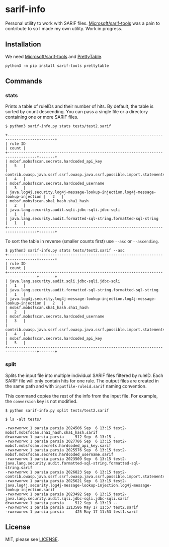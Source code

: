 # sarif-info
Personal utility to work with SARIF files. [Microsoft/sarif-tools][sarif-tools]
was a pain to contribute to so I made my own utility. Work in progress.

[sarif-tools]: https://github.com/microsoft/sarif-tools

## Installation
We need [Microsoft/sarif-tools][sarif-tools] and [PrettyTable][prettytable].

[prettytable]: https://github.com/jazzband/prettytable

```
python3 -m pip install sarif-tools prettytable
```

## Commands

### stats
Prints a table of ruleIDs and their number of hits. By default, the table is
sorted by count descending. You can pass a single file or a directory containing
one or more SARIF files.

```
$ python3 sarif-info.py stats tests/test2.sarif

+-----------------------------------------------------------------------------------+-------+
| rule ID                                                                           | count |
+-----------------------------------------------------------------------------------+-------+
| mobsf.mobsfscan.secrets.hardcoded_api_key                                         |   5   |
| contrib.owasp.java.ssrf.ssrf.owasp.java.ssrf.possible.import.statements           |   4   |
| mobsf.mobsfscan.secrets.hardcoded_username                                        |   3   |
| java.log4j.security.log4j-message-lookup-injection.log4j-message-lookup-injection |   2   |
| mobsf.mobsfscan.sha1_hash.sha1_hash                                               |   2   |
| java.lang.security.audit.sqli.jdbc-sqli.jdbc-sqli                                 |   1   |
| java.lang.security.audit.formatted-sql-string.formatted-sql-string                |   1   |
+-----------------------------------------------------------------------------------+-------+
```

To sort the table in reverse (smaller counts first) use `--asc` or
`--ascending`.

```
$ python3 sarif-info.py stats tests/test2.sarif --asc
+-----------------------------------------------------------------------------------+-------+
| rule ID                                                                           | count |
+-----------------------------------------------------------------------------------+-------+
| java.lang.security.audit.sqli.jdbc-sqli.jdbc-sqli                                 |   1   |
| java.lang.security.audit.formatted-sql-string.formatted-sql-string                |   1   |
| java.log4j.security.log4j-message-lookup-injection.log4j-message-lookup-injection |   2   |
| mobsf.mobsfscan.sha1_hash.sha1_hash                                               |   2   |
| mobsf.mobsfscan.secrets.hardcoded_username                                        |   3   |
| contrib.owasp.java.ssrf.ssrf.owasp.java.ssrf.possible.import.statements           |   4   |
| mobsf.mobsfscan.secrets.hardcoded_api_key                                         |   5   |
+-----------------------------------------------------------------------------------+-------+
```

### split
Splits the input file into multiple individual SARIF files filtered by ruleID.
Each SARIF file will only contain hits for one rule. The output files are
created in the same path and with `inputfile-ruleid.sarif` naming convention.

This command copies the rest of the info from the input file. For example, the
`conversion` key is not modified.

```
$ python sarif-info.py split tests/test2.sarif

$ ls -alt tests/

-rwxrwxrwx 1 parsia parsia 2024506 Sep  6 13:15 test2-mobsf.mobsfscan.sha1_hash.sha1_hash.sarif
drwxrwxrwx 1 parsia parsia     512 Sep  6 13:15 .
-rwxrwxrwx 1 parsia parsia 2027786 Sep  6 13:15 test2-mobsf.mobsfscan.secrets.hardcoded_api_key.sarif
-rwxrwxrwx 1 parsia parsia 2025576 Sep  6 13:15 test2-mobsf.mobsfscan.secrets.hardcoded_username.sarif
-rwxrwxrwx 1 parsia parsia 2023509 Sep  6 13:15 test2-java.lang.security.audit.formatted-sql-string.formatted-sql-string.sarif
-rwxrwxrwx 1 parsia parsia 2026823 Sep  6 13:15 test2-contrib.owasp.java.ssrf.ssrf.owasp.java.ssrf.possible.import.statements.sarif
-rwxrwxrwx 1 parsia parsia 2025621 Sep  6 13:15 test2-java.log4j.security.log4j-message-lookup-injection.log4j-message-lookup-injection.sarif
-rwxrwxrwx 1 parsia parsia 2023492 Sep  6 13:15 test2-java.lang.security.audit.sqli.jdbc-sqli.jdbc-sqli.sarif
drwxrwxrwx 1 parsia parsia     512 Sep  6 13:13 ..
-rwxrwxrwx 1 parsia parsia 1213586 May 17 11:57 test2.sarif
-rwxrwxrwx 1 parsia parsia     425 May 17 11:53 test1.sarif
```

## License
MIT, please see [LICENSE](LICENSE).